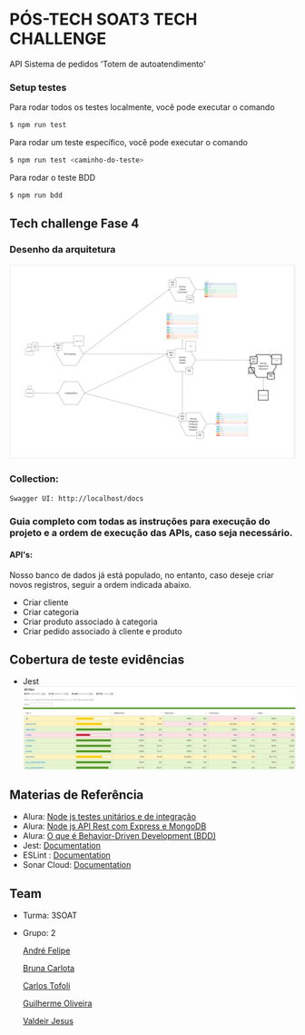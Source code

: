 # PÓS-TECH SOAT3 TECH CHALLENGE

API Sistema de pedidos 'Totem de autoatendimento'

### Setup testes

Para rodar todos os testes localmente, você pode executar o comando
```bash
$ npm run test
```

Para rodar um teste específico, você pode executar o comando
```bash
$ npm run test <caminho-do-teste>
```
Para rodar o teste BDD
```bash
$ npm run bdd
```

## Tech challenge Fase 4

### Desenho da arquitetura

![alt text](image.png)

### Collection:

	Swagger UI: http://localhost/docs

### Guia completo com todas as instruções para execução do projeto e a ordem de execução das APIs, caso seja necessário.

#### API's:

Nosso banco de dados já está populado, no entanto, caso deseje criar novos registros, seguir a ordem indicada abaixo.

- Criar cliente
- Criar categoria
- Criar produto associado à categoria
- Criar pedido associado à cliente e produto

## Cobertura de teste evidências
 - Jest 
![alt text](CoverageTest.png)

## Materias de Referência
- Alura: [Node js testes unitários e de integração](https://cursos.alura.com.br/course/nodejs-testes-unitarios-integracao)
- Alura: [Node js API Rest com Express e MongoDB](https://cursos.alura.com.br/course/nodejs-api-rest-express-mongodb)
- Alura: [O que é Behavior-Driven Development (BDD)](https://cursos.alura.com.br/extra/alura-mais/o-que-e-behavior-driven-development-bdd--c284)
- Jest: [Documentation](https://jestjs.io/)
- ESLint : [Documentation](https://pt-br.eslint.org/)
- Sonar Cloud: [Documentation](https://docs.sonarsource.com/sonarcloud/)

## Team
 - Turma: 3SOAT
 - Grupo: 2

   [André Felipe](andrefelipegodoi@gmail.com)
   
   [Bruna Carlota](brunacarlota@gmail.com)

   [Carlos Tofoli](henrique.tofoli@hotmail.com)

   [Guilherme Oliveira](guilherme.oliveira182@yahoo.com.br)

   [Valdeir Jesus](valdeir_014@hotmail.com)
